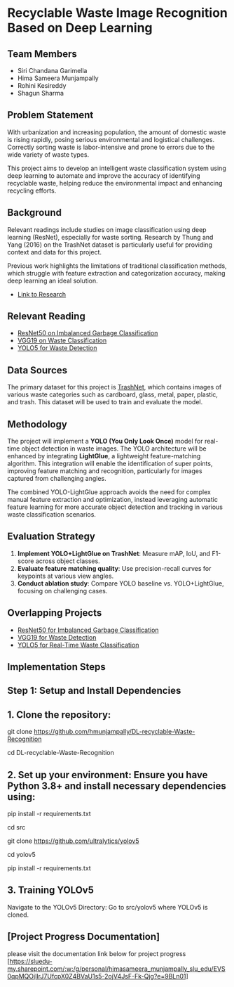 # Recyclable Waste Image Recognition Based on Deep Learning

## Team Members
- Siri Chandana Garimella
- Hima Sameera Munjampally
- Rohini Kesireddy
- Shagun Sharma

## Problem Statement
With urbanization and increasing population, the amount of domestic waste is rising rapidly, posing serious environmental and logistical challenges. Correctly sorting waste is labor-intensive and prone to errors due to the wide variety of waste types. 

This project aims to develop an intelligent waste classification system using deep learning to automate and improve the accuracy of identifying recyclable waste, helping reduce the environmental impact and enhancing recycling efforts.

## Background
Relevant readings include studies on image classification using deep learning (ResNet), especially for waste sorting. Research by Thung and Yang (2016) on the TrashNet dataset is particularly useful for providing context and data for this project. 

Previous work highlights the limitations of traditional classification methods, which struggle with feature extraction and categorization accuracy, making deep learning an ideal solution.

- [Link to Research](https://www.sciencedirect.com/science/article/abs/pii/S0921344921002457)

## Relevant Reading
- [ResNet50 on Imbalanced Garbage Classification](https://www.kaggle.com/code/farzadnekouei/imbalanced-garbage-classification-resnet50)
- [VGG19 on Waste Classification](https://ieeexplore.ieee.org/document/9499291/references#references)
- [YOLO5 for Waste Detection](https://www.sciencedirect.com/science/article/abs/pii/S095965262301716X)

## Data Sources
The primary dataset for this project is [TrashNet](https://www.kaggle.com/datasets/feyzazkefe/trashnet), which contains images of various waste categories such as cardboard, glass, metal, paper, plastic, and trash. This dataset will be used to train and evaluate the model.

## Methodology
The project will implement a **YOLO (You Only Look Once)** model for real-time object detection in waste images. The YOLO architecture will be enhanced by integrating **LightGlue**, a lightweight feature-matching algorithm. This integration will enable the identification of super points, improving feature matching and recognition, particularly for images captured from challenging angles.

The combined YOLO-LightGlue approach avoids the need for complex manual feature extraction and optimization, instead leveraging automatic feature learning for more accurate object detection and tracking in various waste classification scenarios.

## Evaluation Strategy
1. **Implement YOLO+LightGlue on TrashNet**: Measure mAP, IoU, and F1-score across object classes.
2. **Evaluate feature matching quality**: Use precision-recall curves for keypoints at various view angles.
3. **Conduct ablation study**: Compare YOLO baseline vs. YOLO+LightGlue, focusing on challenging cases.

## Overlapping Projects
- [ResNet50 for Imbalanced Garbage Classification](https://www.kaggle.com/code/farzadnekouei/imbalanced-garbage-classification-resnet50)
- [VGG19 for Waste Detection](https://ieeexplore.ieee.org/document/9499291/references#references)
- [YOLO5 for Real-Time Waste Classification](https://www.sciencedirect.com/science/article/abs/pii/S095965262301716X)
  
## Implementation Steps
## Step 1: Setup and Install Dependencies
## 1. Clone the repository:
  
  git clone https://github.com/hmunjampally/DL-recyclable-Waste-Recognition
  
  cd DL-recyclable-Waste-Recognition

## 2. Set up your environment: Ensure you have Python 3.8+ and install necessary dependencies using:
  pip install -r requirements.txt
  
  cd src
  
  git clone https://github.com/ultralytics/yolov5
  
  cd yolov5
  
  pip install -r requirements.txt

## 3. Training YOLOv5
  Navigate to the YOLOv5 Directory: Go to src/yolov5 where YOLOv5 is cloned.

## [Project Progress Documentation]

please visit the documentation link below for project progress
[https://sluedu-my.sharepoint.com/:w:/g/personal/himasameera_munjampally_slu_edu/EVS0qpMQOjlIrJ7UfcpX0Z4BVaU1s5-2ojV4JsF-Fk-Qjg?e=9BLn01]


